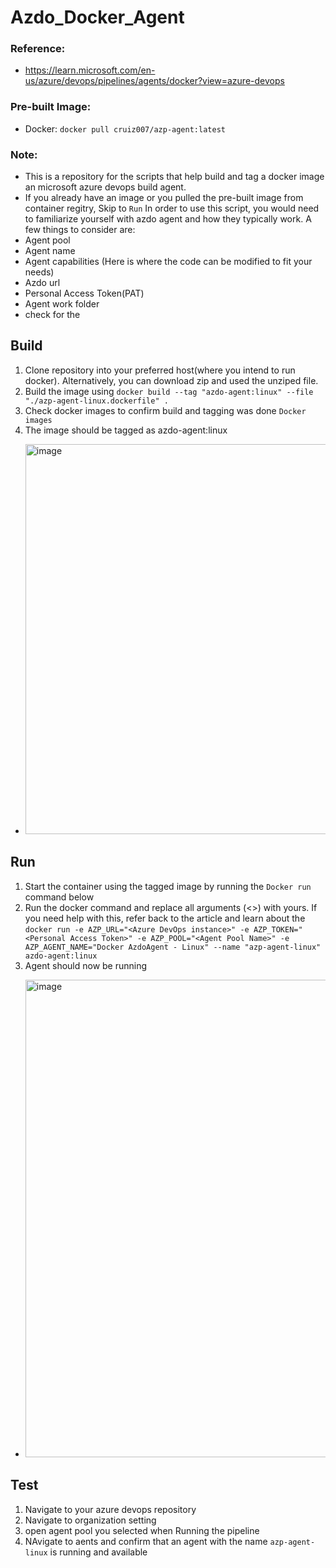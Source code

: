 # Azdo_Docker_Agent
### Reference: 
- https://learn.microsoft.com/en-us/azure/devops/pipelines/agents/docker?view=azure-devops
### Pre-built Image:
- Docker: `docker pull cruiz007/azp-agent:latest`
### Note: 
- This is a repository for the scripts that help build and tag a docker image an microsoft azure devops build agent.
- If you already have an image or you pulled the pre-built image from container regitry, Skip to `Run`
In order to use this script, you would need to familiarize yourself with azdo agent and how they typically work. A few things to consider are:
- Agent pool
- Agent name
- Agent capabilities (Here is where the code can be modified to fit your needs)
- Azdo url
- Personal Access Token(PAT)
- Agent work folder
- check for the 
## Build
1. Clone repository into your preferred host(where you intend to run docker). Alternatively, you can download zip and used the unziped file.
2. Build the image using `docker build --tag "azdo-agent:linux" --file "./azp-agent-linux.dockerfile" .`
3. Check docker images to confirm build and tagging was done `Docker images`
4. The image should be tagged as azdo-agent:linux
- <img width="624" alt="image" src="https://github.com/user-attachments/assets/a2d91327-54a0-4b60-a7a3-c50778a1c041" />
## Run
1. Start the container using the tagged image by running the `Docker run` command below
2. Run the docker command and replace all arguments (<>) with yours. If you need help with this, refer back to the article and learn about the 
    ```docker run -e AZP_URL="<Azure DevOps instance>" -e AZP_TOKEN="<Personal Access Token>" -e AZP_POOL="<Agent Pool Name>" -e AZP_AGENT_NAME="Docker AzdoAgent - Linux" --name "azp-agent-linux" azdo-agent:linux ```
3. Agent should now be running
-  <img width="764" alt="image" src="https://github.com/user-attachments/assets/b90025bc-f012-4b47-a820-914974e2637c" />

## Test 
1. Navigate to your azure devops repository
2. Navigate to organization setting
3. open agent pool you selected when Running the pipeline
4. NAvigate to aents and confirm that an agent with the name `azp-agent-linux` is running and available
